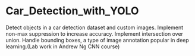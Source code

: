 # Car_Detection_with_YOLO

Detect objects in a car detection dataset and custom images.
Implement non-max suppression to increase accuracy.
Implement intersection over union.
Handle bounding boxes, a type of image annotation popular in deep learning.(Lab work in Andrew Ng CNN course)


